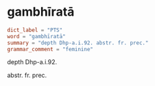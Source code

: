 # gambhīratā

``` toml
dict_label = "PTS"
word = "gambhīratā"
summary = "depth Dhp-a.i.92. abstr. fr. prec."
grammar_comment = "feminine"
```

depth Dhp\-a.i.92.

abstr. fr. prec.

